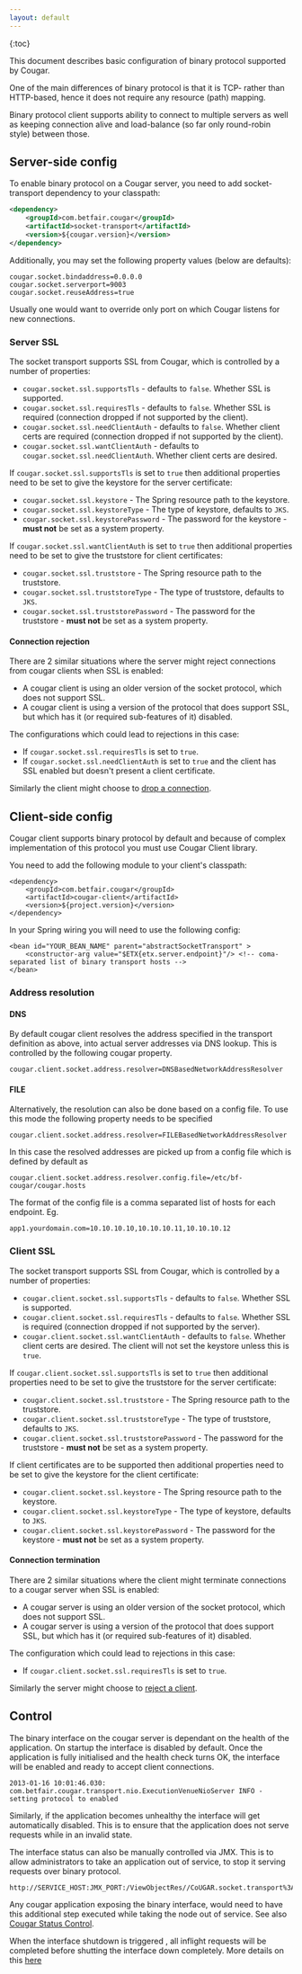 ```yaml
---
layout: default
---
```

{:toc}

This document describes basic configuration of binary protocol supported by Cougar.

One of the main differences of binary protocol is that it is TCP\- rather than HTTP-based, hence it does
not require any resource (path) mapping.

Binary protocol client supports ability to connect to multiple servers as well as keeping connection alive and
load-balance (so far only round-robin style) between those.

## Server-side config

To enable binary protocol on a Cougar server, you need to add socket-transport dependency to your classpath:

```xml
<dependency>
    <groupId>com.betfair.cougar</groupId>
    <artifactId>socket-transport</artifactId>
    <version>${cougar.version}</version>
</dependency>
```

Additionally, you may set the following property values (below are defaults):

```
cougar.socket.bindaddress=0.0.0.0
cougar.socket.serverport=9003
cougar.socket.reuseAddress=true
```

Usually one would want to override only port on which Cougar listens for new connections.

### Server SSL

The socket transport supports SSL from Cougar, which is controlled by a number of properties:

* ```cougar.socket.ssl.supportsTls``` \- defaults to ```false```. Whether SSL is supported.
* ```cougar.socket.ssl.requiresTls``` \- defaults to ```false```. Whether SSL is required (connection dropped if not supported by the client).
* ```cougar.socket.ssl.needClientAuth``` \- defaults to ```false```. Whether client certs are required (connection dropped if not supported by the client).
* ```cougar.socket.ssl.wantClientAuth``` \- defaults to ```cougar.socket.ssl.needClientAuth```. Whether client certs are desired.

If ```cougar.socket.ssl.supportsTls``` is set to ```true``` then additional properties need to be set to give the keystore for the server certificate:

* ```cougar.socket.ssl.keystore``` \- The Spring resource path to the keystore.
* ```cougar.socket.ssl.keystoreType``` \- The type of keystore, defaults to ```JKS```.
 * ```cougar.socket.ssl.keystorePassword``` \- The password for the keystore - **must not** be set as a system property.

If ```cougar.socket.ssl.wantClientAuth``` is set to ```true``` then additional properties need to be set to give the truststore for client certificates:

* ```cougar.socket.ssl.truststore``` \- The Spring resource path to the truststore.
* ```cougar.socket.ssl.truststoreType``` \- The type of truststore, defaults to ```JKS```.
 * ```cougar.socket.ssl.truststorePassword``` \- The password for the truststore - **must not** be set as a system property.


#### Connection rejection

There are 2 similar situations where the server might reject connections from cougar clients when SSL is enabled:

* A cougar client is using an older version of the socket protocol, which does not support SSL.
* A cougar client is using a version of the protocol that does support SSL, but which has it (or required sub-features of it) disabled.

The configurations which could lead to rejections in this case:

* If ```cougar.socket.ssl.requiresTls``` is set to ```true```.
* If ```cougar.socket.ssl.needClientAuth``` is set to ```true``` and the client has SSL enabled but doesn't present a client certificate.

Similarly the client might choose to [drop a connection](#Connectiontermination.html).


## Client-side config

Cougar client supports binary  protocol by default and because of complex implementation of this protocol you must use Cougar Client library.

You need to add the following module to your client's classpath:

```
<dependency>
    <groupId>com.betfair.cougar</groupId>
    <artifactId>cougar-client</artifactId>
    <version>${project.version}</version>
</dependency>
```

In your Spring wiring you will need to use the following config:

```
<bean id="YOUR_BEAN_NAME" parent="abstractSocketTransport" >
    <constructor-arg value="$ETX{etx.server.endpoint}"/> <!-- coma-separated list of binary transport hosts -->
</bean>
```


### Address resolution

#### DNS

By default cougar client resolves the address specified in the transport definition as above, into actual server addresses via DNS lookup.
This is controlled by the following cougar property.

```
cougar.client.socket.address.resolver=DNSBasedNetworkAddressResolver
```

#### FILE

Alternatively, the resolution can also be done based on a config file. To use this mode the following property needs to be specified

```
cougar.client.socket.address.resolver=FILEBasedNetworkAddressResolver
```

In this case the resolved addresses are picked up from a config file which is defined by default as

```
cougar.client.socket.address.resolver.config.file=/etc/bf-cougar/cougar.hosts
```

The format of the config file is a comma separated list of hosts for each endpoint. Eg.

```
app1.yourdomain.com=10.10.10.10,10.10.10.11,10.10.10.12
```

### Client SSL

The socket transport supports SSL from Cougar, which is controlled by a number of properties:

* ```cougar.client.socket.ssl.supportsTls``` \- defaults to ```false```. Whether SSL is supported.
* ```cougar.client.socket.ssl.requiresTls``` \- defaults to ```false```. Whether SSL is required (connection dropped if not supported by the server).
* ```cougar.client.socket.ssl.wantClientAuth``` \- defaults to ```false```. Whether client certs are desired. The client will not set the keystore unless this is ```true```.

If ```cougar.client.socket.ssl.supportsTls``` is set to ```true``` then additional properties need to be set to give the truststore for the server certificate:

* ```cougar.client.socket.ssl.truststore``` \- The Spring resource path to the truststore.
* ```cougar.client.socket.ssl.truststoreType``` \- The type of truststore, defaults to ```JKS```.
 * ```cougar.client.socket.ssl.truststorePassword``` \- The password for the truststore - **must not** be set as a system property.

If client certificates are to be supported then additional properties need to be set to give the keystore for the client certificate:

* ```cougar.client.socket.ssl.keystore``` \- The Spring resource path to the keystore.
* ```cougar.client.socket.ssl.keystoreType``` \- The type of keystore, defaults to ```JKS```.
 * ```cougar.client.socket.ssl.keystorePassword``` \- The password for the keystore - **must not** be set as a system property.

#### Connection termination

There are 2 similar situations where the client might terminate connections to a cougar server when SSL is enabled:

* A cougar server is using an older version of the socket protocol, which does not support SSL.
* A cougar server is using a version of the protocol that does support SSL, but which has it (or required sub-features of it) disabled.

The configuration which could lead to rejections in this case:

* If ```cougar.client.socket.ssl.requiresTls``` is set to ```true```.

Similarly the server might choose to [reject a client](#Connectionrejection.html).

## Control

The binary interface on the cougar server is dependant on the health of the application. On startup the interface is
disabled by default. Once the application is fully initialised and the health check turns OK, the interface will be
enabled and ready to accept client connections.

```
2013-01-16 10:01:46.030: com.betfair.cougar.transport.nio.ExecutionVenueNioServer INFO - setting protocol to enabled
```

Similarly, if the application becomes unhealthy the interface will get automatically disabled. This is to ensure that
the application does not serve requests while in an invalid state.

The interface status can also be manually controlled via JMX. This is to allow administrators to take an application
out of service, to stop it serving requests over binary protocol.

```
http://SERVICE_HOST:JMX_PORT:/ViewObjectRes//CoUGAR.socket.transport%3Aname%3Dserver
```

Any cougar application exposing the binary interface, would need to have this additional step executed while taking the
node out of service. See also [Cougar Status Control](Cougar_Status_Control.html).

When the interface shutdown is triggered , all inflight requests will be completed before shutting the interface down
completely. More details on this [here](Cougar_Binary_Interface_Shutdown_Sequence.html)

